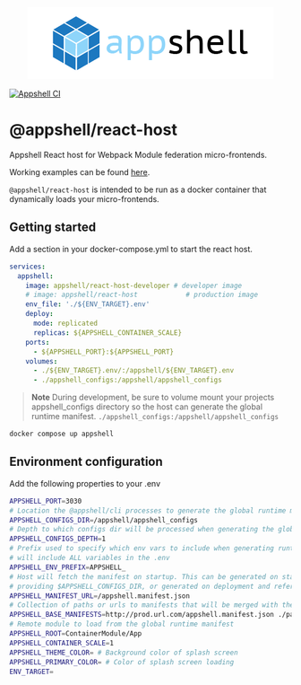 <div align="center">
  <a href="https://github.com/navaris/appshell">
    <picture>
      <source media="(prefers-color-scheme: dark)" srcset="https://github.com/navaris/appshell/blob/main/assets/branding/appshell-logo-white_2x.png">
      <img alt="appshell" src="https://github.com/navaris/appshell/blob/main/assets/branding/appshell-logo_2x.png">
    </picture>
  </a>
</div>

[![Appshell CI](https://github.com/navaris/appshell/actions/workflows/pipeline.yml/badge.svg)](https://github.com/navaris/appshell/actions/workflows/pipeline.yml)

# @appshell/react-host

Appshell React host for Webpack Module federation micro-frontends.

Working examples can be found [here](https://github.com/navaris/appshell/tree/main/examples).

`@appshell/react-host` is intended to be run as a docker container that dynamically loads your micro-frontends.

## Getting started

Add a section in your docker-compose.yml to start the react host.

```yaml
services:
  appshell:
    image: appshell/react-host-developer # developer image
    # image: appshell/react-host            # production image
    env_file: './${ENV_TARGET}.env'
    deploy:
      mode: replicated
      replicas: ${APPSHELL_CONTAINER_SCALE}
    ports:
      - ${APPSHELL_PORT}:${APPSHELL_PORT}
    volumes:
      - ./${ENV_TARGET}.env/:/appshell/${ENV_TARGET}.env
      - ./appshell_configs:/appshell/appshell_configs
```

> **Note**
> During development, be sure to volume mount your projects appshell_configs directory so the host can generate the global runtime manifest. `./appshell_configs:/appshell/appshell_configs`

```bash
docker compose up appshell
```

## Environment configuration

Add the following properties to your .env

```sh
APPSHELL_PORT=3030
# Location the @appshell/cli processes to generate the global runtime manifest
APPSHELL_CONFIGS_DIR=/appshell/appshell_configs
# Depth to which configs dir will be processed when generating the global runtime manifest
APPSHELL_CONFIGS_DEPTH=1
# Prefix used to specify which env vars to include when generating runtime.env.js. Leaving this empty
# will include ALL variables in the .env
APPSHELL_ENV_PREFIX=APPSHELL_
# Host will fetch the manifest on startup. This can be generated on startup by
# providing $APPSHELL_CONFIGS_DIR, or generated on deployment and referenced by $APPSHELL_MANIFEST_URL.
APPSHELL_MANIFEST_URL=/appshell.manifest.json
# Collection of paths or urls to manifests that will be merged with the current manifest (from right to left)
APPSHELL_BASE_MANIFESTS=http://prod.url.com/appshell.manifest.json ./path/to/manifest.json
# Remote module to load from the global runtime manifest
APPSHELL_ROOT=ContainerModule/App
APPSHELL_CONTAINER_SCALE=1
APPSHELL_THEME_COLOR= # Background color of splash screen
APPSHELL_PRIMARY_COLOR= # Color of splash screen loading
ENV_TARGET=

```
